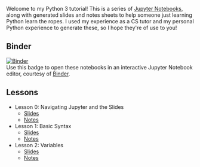 Welcome to my Python 3 tutorial! This is a series of [Jupyter Notebooks](https://jupyter.org/), along with generated slides and notes sheets to help someone just learning Python learn the ropes. I used my experience as a CS tutor and my personal Python experience to generate these, so I hope they're of use to you!

## Binder
[![Binder](https://mybinder.org/badge_logo.svg)](https://mybinder.org/v2/gh/brandoningli/python-tutorial/master)  
Use this badge to open these notebooks in an interactive Jupyter Notebook editor, courtesy of [Binder](https://mybinder.org).

## Lessons

+ Lesson 0: Navigating Jupyter and the Slides
    + [Slides](https://brandoningli.github.io/python-tutorial/00-navigating_jupyter_and_the_slides/00-navigating_jupyter_and_the_slides.slides.html)
    + [Notes](https://brandoningli.github.io/python-tutorial/00-navigating_jupyter_and_the_slides/00-navigating_jupyter_and_the_slides.pdf)
+ Lesson 1: Basic Syntax
    + [Slides](https://brandoningli.github.io/python-tutorial/01-basic_syntax/01-basic_syntax.slides.html)
    + [Notes](https://brandoningli.github.io/python-tutorial/01-basic_syntax/01-basic_syntax.pdf)
+ Lesson 2: Variables
    + [Slides](https://brandoningli.github.io/python-tutorial/02-variables/02-variables.slides.html)
    + [Notes](https://brandoningli.github.io/python-tutorial/02-variables/02-variables.pdf)